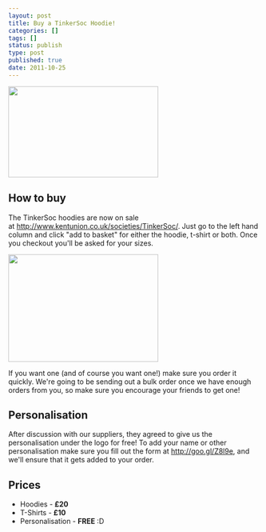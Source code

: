 ```yaml
---
layout: post
title: Buy a TinkerSoc Hoodie!
categories: []
tags: []
status: publish
type: post
published: true
date: 2011-10-25
---
```

<a href="http://www.kentunion.co.uk/societies/TinkerSoc/"><img class="size-medium wp-image-400 aligncenter" style="border-style: initial; border-color: initial;" title="TinkerSoc Hoodie" src="http://tinkersoc.org/wp-content/uploads/2011/10/tinkersoc-hoodie-300x182.jpg" alt="" width="300" height="182" /></a>

## How to buy ##

The TinkerSoc hoodies are now on sale at <a
href="http://www.kentunion.co.uk/societies/TinkerSoc/">http://www.kentunion.co.uk/societies/TinkerSoc/</a>. Just
go to the left hand column and click "add to basket" for either the hoodie,
t-shirt or both. Once you checkout you'll be asked for your sizes.

<a href="http://www.kentunion.co.uk/societies/TinkerSoc/"><img class="aligncenter size-full wp-image-408" title="TinkerSoc at Kent Union" src="http://tinkersoc.org/wp-content/uploads/2011/10/Screenshot-at-2011-10-25-205553.png" alt="" width="300" height="215" /></a>

If you want one (and of course you want one!) make sure you order it
quickly. We're going to be sending out a bulk order once we have enough
orders from you, so make sure you encourage your friends to get one!

## Personalisation ##

After discussion with our suppliers, they agreed to give us the
personalisation under the logo for free! To add your name or other
personalisation make sure you fill out the form at <a
href="http://goo.gl/Z8l9e">http://goo.gl/Z8l9e</a>, and we'll ensure that
it gets added to your order.

## Prices ##

 * Hoodies - <strong>£20</strong>
 * T-Shirts - <strong>£10</strong>
 * Personalisation - <strong>FREE</strong> :D
